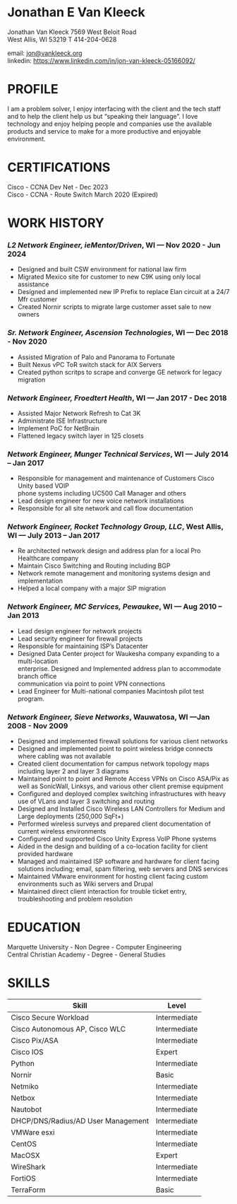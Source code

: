 # Jonathan E Van Kleeck #
Jonathan Van Kleeck 
7569 West Beloit Road  
West Allis, WI  53219 
T 414-204-0628 
 
email: jon@vankleeck.org   
linkedin: https://www.linkedin.com/in/jon-van-kleeck-05166092/
 
 
# PROFILE 
I am a problem solver, I enjoy interfacing with the client and the tech staff and to help the 
client help us but “speaking their language”. I love technology and enjoy helping people 
and companies use the available products and service to make for a more productive and 
enjoyable environment. 

# CERTIFICATIONS 
Cisco - CCNA Dev Net - Dec 2023  
Cisco - CCNA - Route Switch March 2020 (Expired)​  
 
# WORK HISTORY #

### *L2 Network Engineer, ieMentor/Driven*, WI — Nov  2020 - Jun 2024   
  * Designed and built CSW environment for national law firm  
  * Migrated Mexico site for customer to new C9K using only local assistance  
  * Designed and implemented new IP Prefix to replace Elan circuit at a 24/7 Mfr customer  
  * Created Nornir scripts to migrate large customer asset sale to new owners  

### *Sr. Network Engineer, Ascension Technologies*, WI — Dec  2018 - Nov  2020  
  * Assisted Migration of Palo and Panorama to Fortunate  
  * Built Nexus vPC ToR switch stack for AIX Servers  
  * Created python scritps to scrape and converge GE network for legacy migration  

### *Network Engineer, Froedtert Health*, WI — Jan  2017 - Dec 2018  
  * Assisted Major Network Refresh to Cat 3K  
  * Administrate ISE Infrastructure  
  * Implement PoC for NetBrain  
  * Flattened legacy switch layer in 125 closets  

### *Network Engineer, Munger Technical Services*, WI — July 2014 – Jan 2017  
  * Responsible for management and maintenance of Customers Cisco Unity based VOIP  
  phone systems including UC500 Call Manager and others  
  * Lead design engineer for new voice network installations  
  * Responsible for all site network and call flow documentation  

### *Network Engineer, Rocket Technology Group, LLC*, West Allis, WI — July 2013 – Jan 2017  
  * Re architected network design and address plan for a local Pro Healthcare company​  
  * Maintain Cisco Switching and Routing including BGP  
  * Network remote management and monitoring systems design and implementation​  
  * Helped a local company with a major SIP migration  

### *Network Engineer, MC Services, Pewaukee*, WI — Aug 2010 – Jan 2013 
  * Lead design engineer for network projects  
  * Lead security engineer for firewall projects  
  * Responsible for maintaining ISP’s Datacenter  
  * Designed Data Center project for Waukesha company expanding to a multi-location  
  enterprise. Designed and Implemented address plan to accommodate branch office  
  communication via point to point VPN connections  
  * Lead Engineer for Multi-national companies Macintosh pilot test program.  

### *Network Engineer, Sieve Networks*, Wauwatosa, WI —Jan  2008 - Nov 2009 
  * Designed and implemented firewall solutions for various client networks  
  * Designed and implemented point to point wireless bridge connects where cabling was 
not available  
  * Created client documentation for campus network topology maps including layer 2 and 
layer 3 diagrams  
  * Maintained point to point and Remote Access VPNs on Cisco ASA/Pix as well as 
SonicWall, Linksys, and various other client premise equipment  
  * Configured and deployed complex switching infrastructures with heavy use of VLans 
and layer 3 switching and routing  
  * Designed and Installed Cisco Wireless LAN Controllers for Medium and Large 
deployments (250,000 SqFt+)  
  * Performed wireless surveys and prepared client documentation of current wireless 
environments  
  * Configured and supported Cisco Unity Express VoIP Phone systems  
  * Aided in the design and building of a co-location facility for client provided hardware   
  * Managed and maintained ISP software and hardware for client facing solutions 
including; email, spam filtering, web servers and DNS services  
  * Maintained VMware environment for hosting client facing custom environments such as 
Wiki servers and Drupal  
  * Maintained direct client interaction for trouble ticket entry, troubleshooting and 
problem resolution  
 
# EDUCATION 
Marquette University - Non Degree - Computer Engineering  
​Central Christian Academy - Degree - General Studies  

# SKILLS 
| Skill | Level |
| --------------------------------- | --------------- |
| Cisco Secure Workload | Intermediate |
| Cisco Autonomous AP, Cisco WLC | Intermediate |
| Cisco Pix/ASA | Intermediate |
| Cisco IOS | Expert |
| Python | Intermediate |
| Nornir | Basic |
| Netmiko | Intermediate |
| Netbox | Intermediate |
| Nautobot | Intermediate |
| DHCP/DNS/Radius/AD User Management | Intermediate |
| VMWare esxi | Intermediate |
| CentOS | Intermediate |
| MacOSX | Expert | 
| WireShark | Intermediate| 
| FortiOS​ | Intermediate |  
| TerraForm | Basic |
